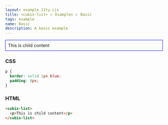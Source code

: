 ```yaml
---
layout: example.11ty.cjs
title: <cubix-list> ⌲ Examples ⌲ Basic
tags: example
name: Basic
description: A basic example
---
```


<style>
  cubix-list p {
    border: solid 1px blue;
    padding: 8px;
  }
</style>
<cubix-list>
  <p>This is child content</p>
</cubix-list>

<h3>CSS</h3>

```css
p {
  border: solid 1px blue;
  padding: 8px;
}
```

<h3>HTML</h3>

```html
<cubix-list>
  <p>This is child content</p>
</cubix-list>
```
